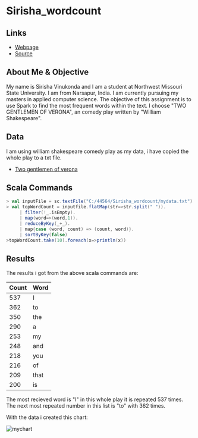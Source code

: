 # Sirisha_wordcount

## Links
- [Webpage](https://s530491.github.io/Sirisha_wordcount/ "Sirisha Spark Project Webpage")
- [Source](https://github.com/S530491/Sirisha_wordcount "Sirisha Spark Project Source")

## About Me & Objective
My name is Sirisha Vinukonda and I am a student at Northwest Missouri State University. I am from Narsapur, India. I am currently pursuing my masters in applied computer science. The objective of this assignment is to use Spark to find the most frequent words within the text. I choose "TWO GENTLEMEN OF VERONA", an comedy play written by "William Shakespeare".

## Data
I am using william shakespeare comedy play as my data, i have copied the whole play to a txt file.
- [Two gentlemen of verona](http://shakespeare.mit.edu/two_gentlemen/full.html "Website With Full Text")

## Scala Commands
```Scala
> val inputFile = sc.textFile("C:/44564/Sirisha_wordcount/mydata.txt")
> val topWordCount = inputfile.flatMap(str=>str.split(" ")).
     | filter(!_.isEmpty).
     | map(word=>(word,1)).
     | reduceByKey(_+_).
     | map{case (word, count) => (count, word)}.
     | sortByKey(false)
>topWordCount.take(10).foreach(x=>println(x))
```

## Results
The results i got from the above scala commands are:  

| Count | Word |
|-------|------|
| 537   | I    |
| 362   | to   |
| 350   | the  |
| 290   | a    |
| 253   | my   |
| 248   | and  |
| 218   | you  |
| 216   | of   |
| 209   | that |
| 200   | is   |

The most recieved word is "I" in this whole play it is repeated 537 times. The next most repeated number in this list is "to" with 362 times.

With the data i created this chart:  

![mychart](https://user-images.githubusercontent.com/31740152/48318562-5198fa00-e5c8-11e8-8641-6cf5416ab5f2.png "Data chart")

